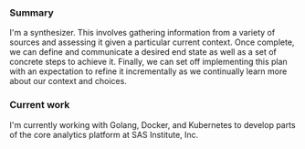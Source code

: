 ### Summary

I'm a synthesizer. This involves gathering information from a
variety of sources and assessing it given a particular current context. Once
complete, we can define and communicate a desired end state as well as a set of
concrete steps to achieve it. Finally, we can set off implementing this plan
with an expectation to refine it incrementally as we continually learn more
about our context and choices.

### Current work

I'm currently working with Golang, Docker, and Kubernetes to develop parts of
the core analytics platform at SAS Institute, Inc.
